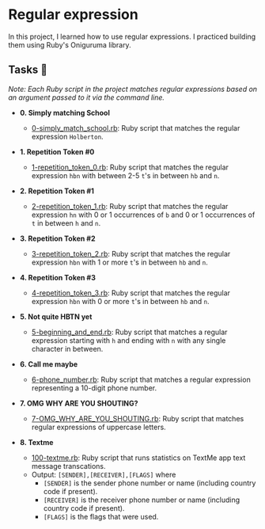 # Regular expression

In this project, I learned how to use regular expressions. I practiced building
them using Ruby's Oniguruma library.

## Tasks :page_with_curl:

_Note: Each Ruby script in the project matches regular expressions based on an
argument passed to it via the command line._

- **0. Simply matching School**

  - [0-simply_match_school.rb](./0-simply_match_holberton.rb): Ruby script that
    matches the regular expression `Holberton`.

- **1. Repetition Token #0**

  - [1-repetition_token_0.rb](./1-repetition_token_0.rb): Ruby script that matches
    the regular expression `hbn` with between 2-5 `t`'s in between `hb` and `n`.

- **2. Repetition Token #1**

  - [2-repetition_token_1.rb](./2-repetition_token_1.rb): Ruby script that matches
    the regular expression `hn` with 0 or 1 occurrences of `b` and 0 or 1
    occurrences of `t` in between `h` and `n`.

- **3. Repetition Token #2**

  - [3-repetition_token_2.rb](./3-repetition_token_2.rb): Ruby script that matches
    the regular expression `hbn` with 1 or more `t`'s in between `hb` and `n`.

- **4. Repetition Token #3**

  - [4-repetition_token_3.rb](./4-repetition_token_3.rb): Ruby script that matches the
    regular expression `hbn` with 0 or more `t`'s in between `hb` and `n`.

- **5. Not quite HBTN yet**

  - [5-beginning_and_end.rb](./5-beginning_and_end.rb): Ruby script that matches a
    regular expression starting with `h` and ending with `n` with any single character in between.

- **6. Call me maybe**

  - [6-phone_number.rb](./6-phone_number.rb): Ruby script that matches a regular expression
    representing a 10-digit phone number.

- **7. OMG WHY ARE YOU SHOUTING?**

  - [7-OMG_WHY_ARE_YOU_SHOUTING.rb](./7-OMG_WHY_ARE_YOU_SHOUTING.rb): Ruby script that
    matches regular expressions of uppercase letters.

- **8. Textme**
  - [100-textme.rb](./100-textme.rb): Ruby script that runs statistics on TextMe app text
    message transcations.
  - Output: `[SENDER],[RECEIVER],[FLAGS]` where
    - `[SENDER]` is the sender phone number or name (including country code
      if present).
    - `[RECEIVER]` is the receiver phone number or name (including country code
      if present).
    - `[FLAGS]` is the flags that were used.
